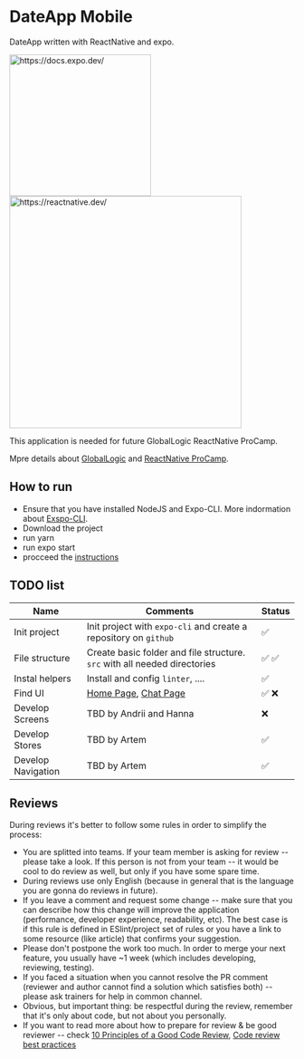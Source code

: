 # DateApp Mobile

DateApp written with ReactNative and expo.

<p>
 <img src="https://play-lh.googleusercontent.com/algsmuhitlyCU_Yy3IU7-7KYIhCBwx5UJG4Bln-hygBjjlUVCiGo1y8W5JNqYm9WW3s" width="250" title="https://docs.expo.dev/">
 <img src="https://pbs.twimg.com/media/Em7weapXYAAVPjs.png" width="410" title="https://reactnative.dev/">
</p>

This application is needed for future GlobalLogic ReactNative ProCamp.

Mpre details about [GlobalLogic](https://styled-components.com/) and [ReactNative ProCamp](https://styled-components.com/).



## How to run

* Ensure that you have installed NodeJS and Expo-CLI. More indormation about [Exspo-CLI](https://docs.expo.dev/get-started/installation/#requirements).
* Download the project
* run yarn
* run expo start
* procceed the [instructions](https://docs.expo.dev/get-started/create-a-new-app/) 



## TODO list

| Name | Comments | Status |
| - | ----------- | --- |
| Init project    | Init project with `expo-cli` and create a repository on `github`                 | ✅  |
| File structure  | Create basic folder and file structure. `src` with all needed directories        | ✅ ✅  |
| Instal helpers  | Install and config `linter`, ....                                                | ✅ |
| Find UI         | [Home Page](https://dribbble.com/shots/14489959-Love-Dating), [Chat Page](https://dribbble.com/shots/14496755-Chat-Messages) | ✅ ❌ |
| Develop Screens | TBD by Andrii  and Hanna                                                         | ❌ |
| Develop Stores  | TBD by Artem                                                                     | ✅ |
| Develop Navigation | TBD by Artem                                                                  | ✅ |


## Reviews

During reviews it's better to follow some rules in order to simplify the process:
* You are splitted into teams. If your team member is asking for review -- please take a look. If this person is not from your team -- it would be cool to do review as well, but only if you have some spare time.
* During reviews use only English (because in general that is the language you are gonna do reviews in future).
* If you leave a comment and request some change -- make sure that you can describe how this change will improve the application (performance, developer experience, readability, etc). The best case is if this rule is defined in ESlint/project set of rules or you have a link to some resource (like article) that confirms your suggestion.
* Please don't postpone the work too much. In order to merge your next feature, you usually have ~1 week (which includes developing, reviewing, testing).
* If you faced a situation when you cannot resolve the PR comment (reviewer and author cannot find a solution which satisfies both) -- please ask trainers for help in common channel.
* Obvious, but important thing: be respectful during the review, remember that it's only about code, but not about you personally. 
* If you want to read more about how to prepare for review & be good reviewer -- check [10 Principles of a Good Code Review](https://dev.to/codemouse92/10-principles-of-a-good-code-review-2eg), [Code review best practices](https://tsh.io/blog/code-review-best-practices/)
